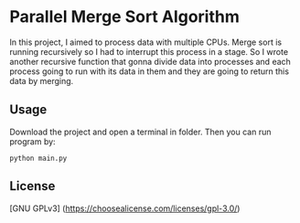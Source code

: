 # Parallel Merge Sort Algorithm

In this project, I aimed to process data with multiple CPUs.
Merge sort is running recursively so I had to interrupt this process in a stage.
So I wrote another recursive function that gonna divide data into processes and 
each process going to run with its data in them and they are going to return this data by merging. 

## Usage
Download the project and open a terminal in folder. Then you can run program by:
```
python main.py
```

## License 

[GNU GPLv3] (https://choosealicense.com/licenses/gpl-3.0/)
